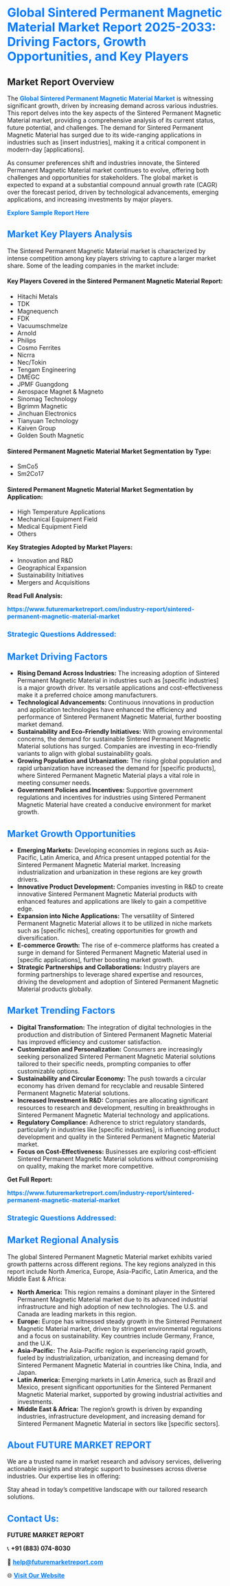 <h1 style="color: #007BFF;">Global Sintered Permanent Magnetic Material Market Report 2025-2033: Driving Factors, Growth Opportunities, and Key Players</h1>

<section id="overview">
<h2>Market Report Overview</h2>
<p>The <a href="https://www.futuremarketreport.com/industry-report/sintered-permanent-magnetic-material-market" style="color: #007BFF; text-decoration: none;"><strong>Global Sintered Permanent Magnetic Material Market</strong></a> is witnessing significant growth, driven by increasing demand across various industries. This report delves into the key aspects of the Sintered Permanent Magnetic Material market, providing a comprehensive analysis of its current status, future potential, and challenges. The demand for Sintered Permanent Magnetic Material has surged due to its wide-ranging applications in industries such as [insert industries], making it a critical component in modern-day [applications].</p>
<p>As consumer preferences shift and industries innovate, the Sintered Permanent Magnetic Material market continues to evolve, offering both challenges and opportunities for stakeholders. The global market is expected to expand at a substantial compound annual growth rate (CAGR) over the forecast period, driven by technological advancements, emerging applications, and increasing investments by major players.</p>
</section>

<section id="overview">
<p><a href="https://www.futuremarketreport.com/request-sample/reportId=36860" style="color: #007BFF; text-decoration: none;"><strong>Explore Sample Report Here</strong></a></p>
</section>

<section id="key-players">
<h2 style="color: #007BFF;">Market Key Players Analysis</h2>
<p>The Sintered Permanent Magnetic Material market is characterized by intense competition among key players striving to capture a larger market share. Some of the leading companies in the market include:</p>
<h4>Key Players Covered in the Sintered Permanent Magnetic Material Report:</h4>
<ul><li>Hitachi Metals</li><li>TDK</li><li>Magnequench</li><li>FDK</li><li>Vacuumschmelze</li><li>Arnold</li><li>Philips</li><li>Cosmo Ferrites</li><li>Nicrra</li><li>Nec/Tokin</li><li>Tengam Engineering</li><li>DMEGC</li><li>JPMF Guangdong</li><li>Aerospace Magnet &amp; Magneto</li><li>Sinomag Technology</li><li>Bgrimm Magnetic</li><li>Jinchuan Electronics</li><li>Tianyuan Technology</li><li>Kaiven Group</li><li>Golden South Magnetic</li></ul>
<h4>Sintered Permanent Magnetic Material Market Segmentation by Type:</h4>
<ul><li>SmCo5</li><li>Sm2Co17</li></ul>

<h4>Sintered Permanent Magnetic Material Market Segmentation by Application:</h4>
<ul><li>High Temperature Applications</li><li>Mechanical Equipment Field</li><li>Medical Equipment Field</li><li>Others</li></ul>
<p><strong>Key Strategies Adopted by Market Players:</strong></p>
<ul>
<li>Innovation and R&D</li>
<li>Geographical Expansion</li>
<li>Sustainability Initiatives</li>
<li>Mergers and Acquisitions</li>
</ul>
</section>

<section>
<p><strong>Read Full Analysis: </strong></p><a href="https://www.futuremarketreport.com/industry-report/sintered-permanent-magnetic-material-market" style="color: #007BFF; text-decoration: none;"><strong>https://www.futuremarketreport.com/industry-report/sintered-permanent-magnetic-material-market</strong></a>
<h3 style="color: #007BFF;">Strategic Questions Addressed:</h3>
</section>

<section id="driving-factors">
<h2 style="color: #007BFF;">Market Driving Factors</h2>
<ul>
<li><strong>Rising Demand Across Industries:</strong> The increasing adoption of Sintered Permanent Magnetic Material in industries such as [specific industries] is a major growth driver. Its versatile applications and cost-effectiveness make it a preferred choice among manufacturers.</li>
<li><strong>Technological Advancements:</strong> Continuous innovations in production and application technologies have enhanced the efficiency and performance of Sintered Permanent Magnetic Material, further boosting market demand.</li>
<li><strong>Sustainability and Eco-Friendly Initiatives:</strong> With growing environmental concerns, the demand for sustainable Sintered Permanent Magnetic Material solutions has surged. Companies are investing in eco-friendly variants to align with global sustainability goals.</li>
<li><strong>Growing Population and Urbanization:</strong> The rising global population and rapid urbanization have increased the demand for [specific products], where Sintered Permanent Magnetic Material plays a vital role in meeting consumer needs.</li>
<li><strong>Government Policies and Incentives:</strong> Supportive government regulations and incentives for industries using Sintered Permanent Magnetic Material have created a conducive environment for market growth.</li>
</ul>
</section>

<section id="growth-opportunities">
<h2 style="color: #007BFF;">Market Growth Opportunities</h2>
<ul>
<li><strong>Emerging Markets:</strong> Developing economies in regions such as Asia-Pacific, Latin America, and Africa present untapped potential for the Sintered Permanent Magnetic Material market. Increasing industrialization and urbanization in these regions are key growth drivers.</li>
<li><strong>Innovative Product Development:</strong> Companies investing in R&D to create innovative Sintered Permanent Magnetic Material products with enhanced features and applications are likely to gain a competitive edge.</li>
<li><strong>Expansion into Niche Applications:</strong> The versatility of Sintered Permanent Magnetic Material allows it to be utilized in niche markets such as [specific niches], creating opportunities for growth and diversification.</li>
<li><strong>E-commerce Growth:</strong> The rise of e-commerce platforms has created a surge in demand for Sintered Permanent Magnetic Material used in [specific applications], further boosting market growth.</li>
<li><strong>Strategic Partnerships and Collaborations:</strong> Industry players are forming partnerships to leverage shared expertise and resources, driving the development and adoption of Sintered Permanent Magnetic Material products globally.</li>
</ul>
</section>

<section id="trending-factors">
<h2 style="color: #007BFF;">Market Trending Factors</h2>
<ul>
<li><strong>Digital Transformation:</strong> The integration of digital technologies in the production and distribution of Sintered Permanent Magnetic Material has improved efficiency and customer satisfaction.</li>
<li><strong>Customization and Personalization:</strong> Consumers are increasingly seeking personalized Sintered Permanent Magnetic Material solutions tailored to their specific needs, prompting companies to offer customizable options.</li>
<li><strong>Sustainability and Circular Economy:</strong> The push towards a circular economy has driven demand for recyclable and reusable Sintered Permanent Magnetic Material solutions.</li>
<li><strong>Increased Investment in R&D:</strong> Companies are allocating significant resources to research and development, resulting in breakthroughs in Sintered Permanent Magnetic Material technology and applications.</li>
<li><strong>Regulatory Compliance:</strong> Adherence to strict regulatory standards, particularly in industries like [specific industries], is influencing product development and quality in the Sintered Permanent Magnetic Material market.</li>
<li><strong>Focus on Cost-Effectiveness:</strong> Businesses are exploring cost-efficient Sintered Permanent Magnetic Material solutions without compromising on quality, making the market more competitive.</li>
</ul>
</section>

<section>
<p><strong>Get Full Report: </strong></p><a href="https://www.futuremarketreport.com/industry-report/sintered-permanent-magnetic-material-market" style="color: #007BFF; text-decoration: none;"><strong>https://www.futuremarketreport.com/industry-report/sintered-permanent-magnetic-material-market</strong></a>
<h3 style="color: #007BFF;">Strategic Questions Addressed:</h3>
</section>


<section id="regional-analysis">
<h2 style="color: #007BFF;">Market Regional Analysis</h2>
<p>The global Sintered Permanent Magnetic Material market exhibits varied growth patterns across different regions. The key regions analyzed in this report include North America, Europe, Asia-Pacific, Latin America, and the Middle East & Africa:</p>
<ul>
<li><strong>North America:</strong> This region remains a dominant player in the Sintered Permanent Magnetic Material market due to its advanced industrial infrastructure and high adoption of new technologies. The U.S. and Canada are leading markets in this region.</li>
<li><strong>Europe:</strong> Europe has witnessed steady growth in the Sintered Permanent Magnetic Material market, driven by stringent environmental regulations and a focus on sustainability. Key countries include Germany, France, and the U.K.</li>
<li><strong>Asia-Pacific:</strong> The Asia-Pacific region is experiencing rapid growth, fueled by industrialization, urbanization, and increasing demand for Sintered Permanent Magnetic Material in countries like China, India, and Japan.</li>
<li><strong>Latin America:</strong> Emerging markets in Latin America, such as Brazil and Mexico, present significant opportunities for the Sintered Permanent Magnetic Material market, supported by growing industrial activities and investments.</li>
<li><strong>Middle East & Africa:</strong> The region’s growth is driven by expanding industries, infrastructure development, and increasing demand for Sintered Permanent Magnetic Material in sectors like [specific sectors].</li>
</ul>
</section>

<footer>
<h2 style="color: #007BFF;">About FUTURE MARKET REPORT</h2>
<p>We are a trusted name in market research and advisory services, delivering actionable insights and strategic support to businesses across diverse industries. Our expertise lies in offering:</p>

<p>Stay ahead in today’s competitive landscape with our tailored research solutions.</p>

<h2 style="color: #007BFF;">Contact Us:</h2>
<p><strong>FUTURE MARKET REPORT</strong></p>
<p>📞 <strong>+91 (883) 074-8030</strong></p>
<p>📧 <strong><a href="mailto:help@futuremarketreport.com" style="color: #007BFF;">help@futuremarketreport.com</a></strong></p>
<p>🌐 <strong><a href="https://www.futuremarketreport.com/" style="color: #007BFF;">Visit Our Website</a></strong></p>
</footer>